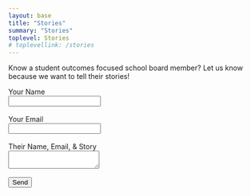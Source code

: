 ```yaml
---
layout: base
title: "Stories"
summary: "Stories"
toplevel: Stories
# toplevellink: /stories
---
```


Know a student outcomes focused school board member? Let us know because we want to tell their stories!<br/>

<form action="https://formspree.io/f/xayzdydv" method="POST"> 
  Your Name<br/><input type="text" value="" name="name"><br/><br/>
  Your Email<br/><input type="text" value="" name="email"><br/><br/>
  Their Name, Email, & Story<br/><textarea type="text" value="" name="message"></textarea><br/><br/>
  <button type="submit">Send</button> 
  <input type="hidden" value="esb.com stories form" name="form">
</form>
